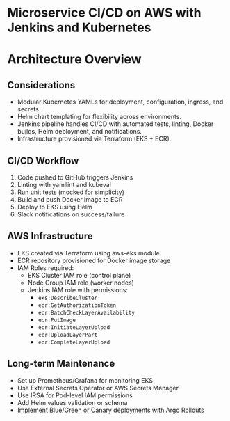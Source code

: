# Microservice CI/CD on AWS with Jenkins and Kubernetes


# Architecture Overview

## Considerations
- Modular Kubernetes YAMLs for deployment, configuration, ingress, and secrets.
- Helm chart templating for flexibility across environments.
- Jenkins pipeline handles CI/CD with automated tests, linting, Docker builds, Helm deployment, and notifications.
- Infrastructure provisioned via Terraform (EKS + ECR).

## CI/CD Workflow
1. Code pushed to GitHub triggers Jenkins
2. Linting with yamllint and kubeval
3. Run unit tests (mocked for simplicity)
4. Build and push Docker image to ECR
5. Deploy to EKS using Helm
6. Slack notifications on success/failure

## AWS Infrastructure
- EKS created via Terraform using aws-eks module
- ECR repository provisioned for Docker image storage
- IAM Roles required:
  - EKS Cluster IAM role (control plane)
  - Node Group IAM role (worker nodes)
  - Jenkins IAM role with permissions:
    - `eks:DescribeCluster`
    - `ecr:GetAuthorizationToken`
    - `ecr:BatchCheckLayerAvailability`
    - `ecr:PutImage`
    - `ecr:InitiateLayerUpload`
    - `ecr:UploadLayerPart`
    - `ecr:CompleteLayerUpload`

## Long-term Maintenance
- Set up Prometheus/Grafana for monitoring EKS
- Use External Secrets Operator or AWS Secrets Manager
- Use IRSA for Pod-level IAM permissions
- Add Helm values validation or schema
- Implement Blue/Green or Canary deployments with Argo Rollouts

